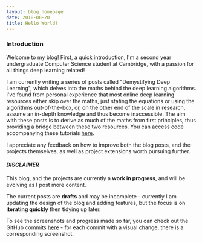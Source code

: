 ```yaml
---
layout: blog_homepage
date: 2018-08-20
title: Hello World!
---
```

### Introduction
Welcome to my blog! First, a quick introduction, I'm a second year undergraduate Computer Science student at Cambridge, with a passion for 
all things deep learning related! 

I am currently writing a series of posts called "Demystifying Deep Learning", which delves into the maths behind the deep learning algorithms. I've found from personal experience that most online deep learning resources either skip over the maths, 
just stating the equations or using the algorithms out-of-the-box, or, on the other end of the scale in research, assume an in-depth knowledge
and thus become inaccessible. The aim with these posts is to derive as much of the maths from first principles, thus providing a bridge between 
these two resources. You can access code accompanying these tutorials <a href="http://github.com/mukul-rathi/blogPost-tutorials">here</a>. 

I appreciate any feedback on how to improve both the blog posts, and the projects themselves, as well as project extensions worth 
pursuing further. 


#### _DISCLAIMER_
This blog, and the projects are currently a **work in progress**, and will be evolving as I post more content. 

The current posts are **drafts** and may be incomplete - currently I am updating the design of the blog and adding features, but the focus is on **iterating quickly** then  tidying up later.


To see the screenshots and progress made so far, you can check out the GitHub commits 
<a href="https://github.com/mukul-rathi/mukul-rathi.github.io">here</a> - for each commit with a visual change, there
is a corresponding screenshot. 